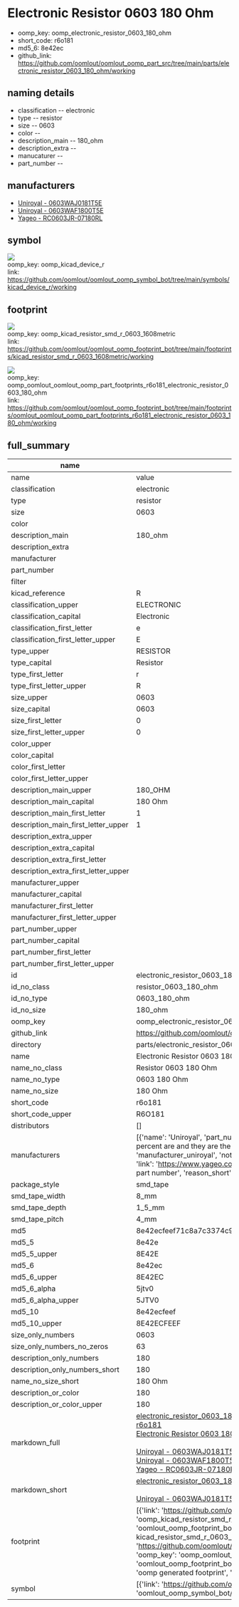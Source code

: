 # Electronic Resistor 0603 180 Ohm

  
* oomp_key: oomp_electronic_resistor_0603_180_ohm 
* short_code: r6o181
* md5_6: 8e42ec  
* github_link: https://github.com/oomlout/oomlout_oomp_part_src/tree/main/parts/electronic_resistor_0603_180_ohm/working  
## naming details
* classification -- electronic
* type -- resistor
* size -- 0603
* color -- 
* description_main -- 180_ohm
* description_extra -- 
* manucaturer -- 
* part_number -- 


## manufacturers
* [Uniroyal - 0603WAJ0181T5E]()  
* [Uniroyal - 0603WAF1800T5E]()  
* [Yageo - RC0603JR-07180RL](https://www.yageo.com/en/Chart/Download/pdf/RC0603JR-07180RL)  

## symbol

![](symbol/{index}/working/working_600.png)  
oomp_key: oomp_kicad_device_r  
link: https://github.com/oomlout/oomlout_oomp_symbol_bot/tree/main/symbols/kicad_device_r/working  

## footprint

![](footprint/{index}/working/working_600.png)  
oomp_key: oomp_kicad_resistor_smd_r_0603_1608metric  
link: https://github.com/oomlout/oomlout_oomp_footprint_bot/tree/main/footprints/kicad_resistor_smd_r_0603_1608metric/working  

![](footprint/{index}/working/working_600.png)  
oomp_key: oomp_oomlout_oomlout_oomp_part_footprints_r6o181_electronic_resistor_0603_180_ohm  
link: https://github.com/oomlout/oomlout_oomp_footprint_bot/tree/main/footprints/oomlout_oomlout_oomp_part_footprints_r6o181_electronic_resistor_0603_180_ohm/working  

## full_summary
| name | value | 
| --- | --- | 
| name | value | 
| classification | electronic | 
| type | resistor | 
| size | 0603 | 
| color |  | 
| description_main | 180_ohm | 
| description_extra |  | 
| manufacturer |  | 
| part_number |  | 
| filter |  | 
| kicad_reference | R | 
| classification_upper | ELECTRONIC | 
| classification_capital | Electronic | 
| classification_first_letter | e | 
| classification_first_letter_upper | E | 
| type_upper | RESISTOR | 
| type_capital | Resistor | 
| type_first_letter | r | 
| type_first_letter_upper | R | 
| size_upper | 0603 | 
| size_capital | 0603 | 
| size_first_letter | 0 | 
| size_first_letter_upper | 0 | 
| color_upper |  | 
| color_capital |  | 
| color_first_letter |  | 
| color_first_letter_upper |  | 
| description_main_upper | 180_OHM | 
| description_main_capital | 180 Ohm | 
| description_main_first_letter | 1 | 
| description_main_first_letter_upper | 1 | 
| description_extra_upper |  | 
| description_extra_capital |  | 
| description_extra_first_letter |  | 
| description_extra_first_letter_upper |  | 
| manufacturer_upper |  | 
| manufacturer_capital |  | 
| manufacturer_first_letter |  | 
| manufacturer_first_letter_upper |  | 
| part_number_upper |  | 
| part_number_capital |  | 
| part_number_first_letter |  | 
| part_number_first_letter_upper |  | 
| id | electronic_resistor_0603_180_ohm | 
| id_no_class | resistor_0603_180_ohm | 
| id_no_type | 0603_180_ohm | 
| id_no_size | 180_ohm | 
| oomp_key | oomp_electronic_resistor_0603_180_ohm | 
| github_link | https://github.com/oomlout/oomlout_oomp_part_src/tree/main/parts/electronic_resistor_0603_180_ohm/working | 
| directory | parts/electronic_resistor_0603_180_ohm | 
| name | Electronic Resistor 0603 180 Ohm | 
| name_no_class | Resistor 0603 180 Ohm | 
| name_no_type | 0603 180 Ohm | 
| name_no_size | 180 Ohm | 
| short_code | r6o181 | 
| short_code_upper | R6O181 | 
| distributors | [] | 
| manufacturers | [{'name': 'Uniroyal', 'part_number': '0603WAJ0181T5E', 'link': '', 'id': 'manufacturer_uniroyal', 'note': {'reason': 'did this one first, but not in jlc pcb basic parts and 1 percent are and they are the same price', 'reason_short': 'not in jlc basic parts'}}, {'name': 'Uniroyal', 'part_number': '0603WAF1800T5E', 'link': '', 'id': 'manufacturer_uniroyal', 'note': {'reason': 'in the jlc basic parts catalogue', 'reason_short': 'jlc basic part'}}, {'name': 'Yageo', 'part_number': 'RC0603JR-07180RL', 'link': 'https://www.yageo.com/en/Chart/Download/pdf/RC0603JR-07180RL', 'id': 'manufacturer_yageo', 'note': {'reason': 'yageo is a commonly cross referenced part number', 'reason_short': 'available everywhere'}}] | 
| package_style | smd_tape | 
| smd_tape_width | 8_mm | 
| smd_tape_depth | 1_5_mm | 
| smd_tape_pitch | 4_mm | 
| md5 | 8e42ecfeef71c8a7c3374c9e3e3e5c12 | 
| md5_5 | 8e42e | 
| md5_5_upper | 8E42E | 
| md5_6 | 8e42ec | 
| md5_6_upper | 8E42EC | 
| md5_6_alpha | 5jtv0 | 
| md5_6_alpha_upper | 5JTV0 | 
| md5_10 | 8e42ecfeef | 
| md5_10_upper | 8E42ECFEEF | 
| size_only_numbers | 0603 | 
| size_only_numbers_no_zeros | 63 | 
| description_only_numbers | 180 | 
| description_only_numbers_short | 180 | 
| name_no_size_short | 180 Ohm | 
| description_or_color | 180 | 
| description_or_color_upper | 180 | 
| markdown_full | [electronic_resistor_0603_180_ohm](https://github.com/oomlout/oomlout_oomp_part_src/tree/main/parts/electronic_resistor_0603_180_ohm/working)<br>[r6o181](https://github.com/oomlout/oomlout_oomp_part_src/tree/main/parts/electronic_resistor_0603_180_ohm/working)<br>[Electronic Resistor 0603 180 Ohm](https://github.com/oomlout/oomlout_oomp_part_src/tree/main/parts/electronic_resistor_0603_180_ohm/working)<br><br>[Uniroyal - 0603WAJ0181T5E- not in jlc basic parts]() [(L)  ](https://www.lcsc.com/search?q=0603WAJ0181T5E)[(D)  ](https://www.digikey.com/en/products?keywords=0603WAJ0181T5E)[(M)  ](https://www.mouser.com/Search/Refine?Keyword=0603WAJ0181T5E)[(N)  ](https://www.newark.com/search?st=0603WAJ0181T5E)[(SZ)  ](https://so.szlcsc.com/global.html?k=0603WAJ0181T5E)<br>[Uniroyal - 0603WAF1800T5E- jlc basic part]() [(L)  ](https://www.lcsc.com/search?q=0603WAF1800T5E)[(D)  ](https://www.digikey.com/en/products?keywords=0603WAF1800T5E)[(M)  ](https://www.mouser.com/Search/Refine?Keyword=0603WAF1800T5E)[(N)  ](https://www.newark.com/search?st=0603WAF1800T5E)[(SZ)  ](https://so.szlcsc.com/global.html?k=0603WAF1800T5E)<br>[Yageo - RC0603JR-07180RL- available everywhere](https://www.yageo.com/en/Chart/Download/pdf/RC0603JR-07180RL) [(L)  ](https://www.lcsc.com/search?q=RC0603JR-07180RL)[(D)  ](https://www.digikey.com/en/products?keywords=RC0603JR-07180RL)[(M)  ](https://www.mouser.com/Search/Refine?Keyword=RC0603JR-07180RL)[(N)  ](https://www.newark.com/search?st=RC0603JR-07180RL)[(SZ)  ](https://so.szlcsc.com/global.html?k=RC0603JR-07180RL)<br> | 
| markdown_short | [electronic_resistor_0603_180_ohm](https://github.com/oomlout/oomlout_oomp_part_src/tree/main/parts/electronic_resistor_0603_180_ohm/working)<br><br>[Uniroyal - 0603WAJ0181T5E- not in jlc basic parts]()[Uniroyal - 0603WAF1800T5E- jlc basic part]()[Yageo - RC0603JR-07180RL- available everywhere](https://www.yageo.com/en/Chart/Download/pdf/RC0603JR-07180RL) | 
| footprint | [{'link': 'https://github.com/oomlout/oomlout_oomp_footprint_bot/tree/main/foootprntss/kicad_resistor_smd_r_0603_1608metric', 'oomp_key': 'oomp_kicad_resistor_smd_r_0603_1608metric', 'directory': 'oomlout_oomp_footprint_bot/footprints/kicad_resistor_smd_r_0603_1608metric//working/working.kicad_mod', 'note': 'source footprint kicad_resistor_smd_r_0603_1608metric', 'index': 0}, {'link': 'https://github.com/oomlout/oomlout_oomp_footprint_bot/tree/main/foootprntss/oomlout_oomlout_oomp_part_footprints_r6o181_electronic_resistor_0603_180_ohm', 'oomp_key': 'oomp_oomlout_oomlout_oomp_part_footprints_r6o181_electronic_resistor_0603_180_ohm', 'directory': 'oomlout_oomp_footprint_bot/footprints/oomlout_oomlout_oomp_part_footprints_r6o181_electronic_resistor_0603_180_ohm//working/working.kicad_mod', 'note': 'oomp generated footprint', 'index': 1}] | 
| symbol | [{'link': 'https://github.com/oomlout/oomlout_oomp_symbol_bot/tree/main/symbols/kicad_device_r', 'oomp_key': 'oomp_kicad_device_r', 'directory': 'oomlout_oomp_symbol_bot/symbols/kicad_device_r//working/working.kicad_sym', 'index': 0}] | 
